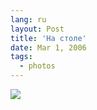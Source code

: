 ```yaml
---
lang: ru
layout: Post
title: 'На столе'
date: Mar 1, 2006
tags:
  - photos
---
```


![](http://wow.sapegin.me/0O243R1K2x2H/MG-1094.jpg)

